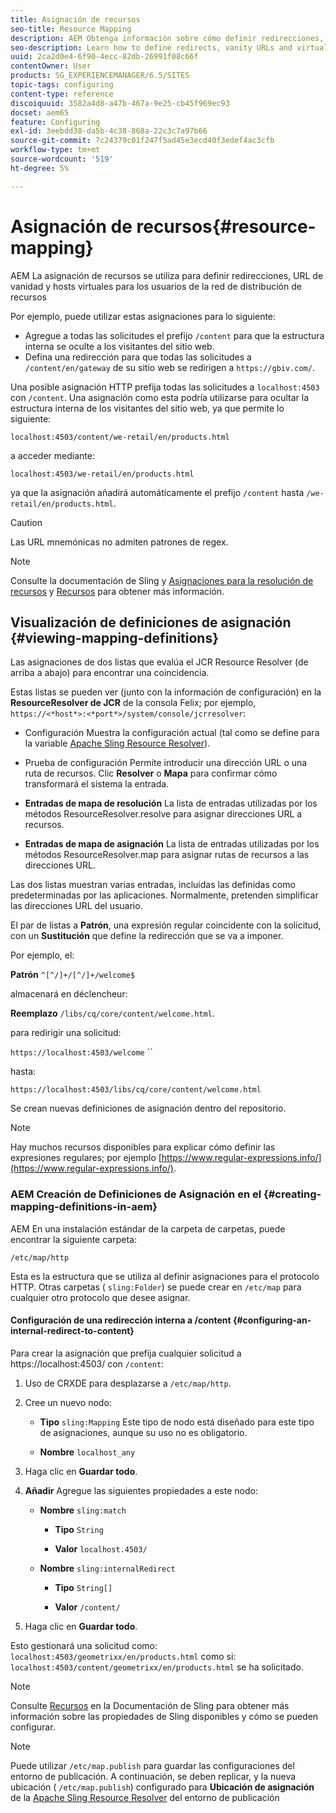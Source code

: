 ```yaml
---
title: Asignación de recursos
seo-title: Resource Mapping
description: AEM Obtenga información sobre cómo definir redirecciones, URL mnemónicas y hosts virtuales para los que se debe usar la asignación de recursos.
seo-description: Learn how to define redirects, vanity URLs and virtual hosts for AEM by using resource mapping.
uuid: 2ca2d0e4-6f90-4ecc-82db-26991f08c66f
contentOwner: User
products: SG_EXPERIENCEMANAGER/6.5/SITES
topic-tags: configuring
content-type: reference
discoiquuid: 3582a4d8-a47b-467a-9e25-cb45f969ec93
docset: aem65
feature: Configuring
exl-id: 3eebdd38-da5b-4c38-868a-22c3c7a97b66
source-git-commit: 7c24379c01f247f5ad45e3ecd40f3edef4ac3cfb
workflow-type: tm+mt
source-wordcount: '519'
ht-degree: 5%

---
```


# Asignación de recursos{#resource-mapping}

AEM La asignación de recursos se utiliza para definir redirecciones, URL de vanidad y hosts virtuales para los usuarios de la red de distribución de recursos

Por ejemplo, puede utilizar estas asignaciones para lo siguiente:

* Agregue a todas las solicitudes el prefijo `/content` para que la estructura interna se oculte a los visitantes del sitio web.
* Defina una redirección para que todas las solicitudes a `/content/en/gateway` de su sitio web se redirigen a `https://gbiv.com/`.

Una posible asignación HTTP prefija todas las solicitudes a `localhost:4503` con `/content`. Una asignación como esta podría utilizarse para ocultar la estructura interna de los visitantes del sitio web, ya que permite lo siguiente:

`localhost:4503/content/we-retail/en/products.html`

a acceder mediante:

`localhost:4503/we-retail/en/products.html`

ya que la asignación añadirá automáticamente el prefijo `/content` hasta `/we-retail/en/products.html`.

>[!CAUTION]
>
>Las URL mnemónicas no admiten patrones de regex.

>[!NOTE]
>
>Consulte la documentación de Sling y [Asignaciones para la resolución de recursos](https://sling.apache.org/site/resources.html) y [Recursos](https://sling.apache.org/site/mappings-for-resource-resolution.html) para obtener más información.

## Visualización de definiciones de asignación {#viewing-mapping-definitions}

Las asignaciones de dos listas que evalúa el JCR Resource Resolver (de arriba a abajo) para encontrar una coincidencia.

Estas listas se pueden ver (junto con la información de configuración) en la **ResourceResolver de JCR** de la consola Felix; por ejemplo, `https://<*host*>:<*port*>/system/console/jcrresolver`:

* Configuración Muestra la configuración actual (tal como se define para la variable [Apache Sling Resource Resolver](/help/sites-deploying/osgi-configuration-settings.md#apacheslingresourceresolver)).

* Prueba de configuración Permite introducir una dirección URL o una ruta de recursos. Clic **Resolver** o **Mapa** para confirmar cómo transformará el sistema la entrada.

* **Entradas de mapa de resolución**
La lista de entradas utilizadas por los métodos ResourceResolver.resolve para asignar direcciones URL a recursos.

* **Entradas de mapa de asignación**
La lista de entradas utilizadas por los métodos ResourceResolver.map para asignar rutas de recursos a las direcciones URL.

Las dos listas muestran varias entradas, incluidas las definidas como predeterminadas por las aplicaciones. Normalmente, pretenden simplificar las direcciones URL del usuario.

El par de listas a **Patrón**, una expresión regular coincidente con la solicitud, con un **Sustitución** que define la redirección que se va a imponer.

Por ejemplo, el:

**Patrón** `^[^/]+/[^/]+/welcome$`

almacenará en déclencheur:

**Reemplazo** `/libs/cq/core/content/welcome.html`.

para redirigir una solicitud:

`https://localhost:4503/welcome` ``

hasta:

`https://localhost:4503/libs/cq/core/content/welcome.html`

Se crean nuevas definiciones de asignación dentro del repositorio.

>[!NOTE]
>
>Hay muchos recursos disponibles para explicar cómo definir las expresiones regulares; por ejemplo [https://www.regular-expressions.info/](https://www.regular-expressions.info/).

### AEM Creación de Definiciones de Asignación en el {#creating-mapping-definitions-in-aem}

AEM En una instalación estándar de la carpeta de carpetas, puede encontrar la siguiente carpeta:

`/etc/map/http`

Esta es la estructura que se utiliza al definir asignaciones para el protocolo HTTP. Otras carpetas ( `sling:Folder`) se puede crear en `/etc/map` para cualquier otro protocolo que desee asignar.

#### Configuración de una redirección interna a /content {#configuring-an-internal-redirect-to-content}

Para crear la asignación que prefija cualquier solicitud a https://localhost:4503/ con `/content`:

1. Uso de CRXDE para desplazarse a `/etc/map/http`.

1. Cree un nuevo nodo:

   * **Tipo** `sling:Mapping`
Este tipo de nodo está diseñado para este tipo de asignaciones, aunque su uso no es obligatorio.

   * **Nombre** `localhost_any`

1. Haga clic en **Guardar todo**.
1. **Añadir** Agregue las siguientes propiedades a este nodo:

   * **Nombre** `sling:match`

      * **Tipo** `String`

      * **Valor** `localhost.4503/`
   * **Nombre** `sling:internalRedirect`

      * **Tipo** `String[]`

      * **Valor** `/content/`


1. Haga clic en **Guardar todo**.

Esto gestionará una solicitud como:
`localhost:4503/geometrixx/en/products.html`
como si:
`localhost:4503/content/geometrixx/en/products.html`
se ha solicitado.

>[!NOTE]
>
>Consulte [Recursos](https://sling.apache.org/site/mappings-for-resource-resolution.html) en la Documentación de Sling para obtener más información sobre las propiedades de Sling disponibles y cómo se pueden configurar.

>[!NOTE]
>
>Puede utilizar `/etc/map.publish` para guardar las configuraciones del entorno de publicación. A continuación, se deben replicar, y la nueva ubicación ( `/etc/map.publish`) configurado para **Ubicación de asignación** de la [Apache Sling Resource Resolver](/help/sites-deploying/osgi-configuration-settings.md#apacheslingresourceresolver) del entorno de publicación
